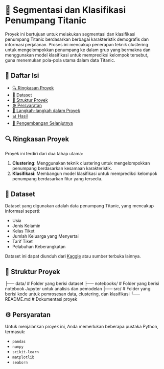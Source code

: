 # 🎩 Segmentasi dan Klasifikasi Penumpang Titanic

Proyek ini bertujuan untuk melakukan segmentasi dan klasifikasi penumpang Titanic berdasarkan berbagai karakteristik demografis dan informasi perjalanan. Proses ini mencakup penerapan teknik clustering untuk mengelompokkan penumpang ke dalam grup yang bermakna dan menggunakan model klasifikasi untuk memprediksi kelompok tersebut, guna menemukan pola-pola utama dalam data Titanic.

## 📑 Daftar Isi
- [🔍 Ringkasan Proyek](#-ringkasan-proyek)
- [📂 Dataset](#-dataset)
- [📁 Struktur Proyek](#-struktur-proyek)
- [⚙️ Persyaratan](#️-persyaratan)
- [🚀 Langkah-langkah dalam Proyek](#-langkah-langkah-dalam-proyek)
- [📊 Hasil](#-hasil)
- [🔧 Pengembangan Selanjutnya](#-pengembangan-selanjutnya)

## 🔍 Ringkasan Proyek
Proyek ini terdiri dari dua tahap utama:
1. **Clustering**: Menggunakan teknik clustering untuk mengelompokkan penumpang berdasarkan kesamaan karakteristik.
2. **Klasifikasi**: Membangun model klasifikasi untuk memprediksi kelompok penumpang berdasarkan fitur yang tersedia.

## 📂 Dataset
Dataset yang digunakan adalah data penumpang Titanic, yang mencakup informasi seperti:
- Usia
- Jenis Kelamin
- Kelas Tiket
- Jumlah Keluarga yang Menyertai
- Tarif Tiket
- Pelabuhan Keberangkatan

Dataset ini dapat diunduh dari [Kaggle](https://www.kaggle.com/c/titanic) atau sumber terbuka lainnya.

## 📁 Struktur Proyek
├── data/ # Folder yang berisi dataset ├── notebooks/ # Folder yang berisi notebook Jupyter untuk analisis dan pemodelan ├── src/ # Folder yang berisi kode untuk pemrosesan data, clustering, dan klasifikasi └── README.md # Dokumentasi proyek

## ⚙️ Persyaratan
Untuk menjalankan proyek ini, Anda memerlukan beberapa pustaka Python, termasuk:
- `pandas`
- `numpy`
- `scikit-learn`
- `matplotlib`
- `seaborn`
